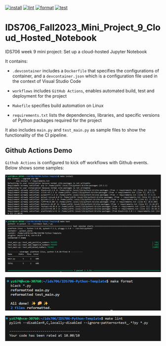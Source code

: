 [![install](https://github.com/yuchenz427/IDS706-Python-Template/actions/workflows/install.yml/badge.svg)](https://github.com/yuchenz427/IDS706-Python-Template/actions/workflows/install.yml)
[![lint](https://github.com/yuchenz427/IDS706-Python-Template/actions/workflows/lint.yml/badge.svg)](https://github.com/yuchenz427/IDS706-Python-Template/actions/workflows/lint.yml)
[![format](https://github.com/yuchenz427/IDS706-Python-Template/actions/workflows/format.yml/badge.svg)](https://github.com/yuchenz427/IDS706-Python-Template/actions/workflows/format.yml)
[![test](https://github.com/yuchenz427/IDS706-Python-Template/actions/workflows/test.yml/badge.svg)](https://github.com/yuchenz427/IDS706-Python-Template/actions/workflows/test.yml)
# IDS706_Fall2023_Mini_Project_9_Cloud_Hosted_Notebook

IDS706 week 9 mini project: Set up a cloud-hosted Jupyter Notebook

It contains:

- ``.devcontainer`` includes a `Dockerfile` that specifies the configurations of container, and a `devcontainer.json` which is a configuration file used in the context of Visual Studio Code

- ``workflows`` includes `GitHub Actions`, enables automated build, test and deployment for the project

- ``Makefile`` specifies build automation on Linux

- ``requirements.txt`` lists the dependencies, libraries, and specific versions of Python packages required for the project

It also includes ``main.py`` and ``test_main.py`` as sample files to show the functionality of the CI pipeline.

## Github Actions Demo

`Github Actions` is configured to kick off workflows with Github events. Below shows some samples:

![img](./demo_img/demo_make_install.png)

![img](./demo_img/demo_make_test.png)

![img](./demo_img/demo_make_format.png)

![img](./demo_img/demo_make_lint.png)